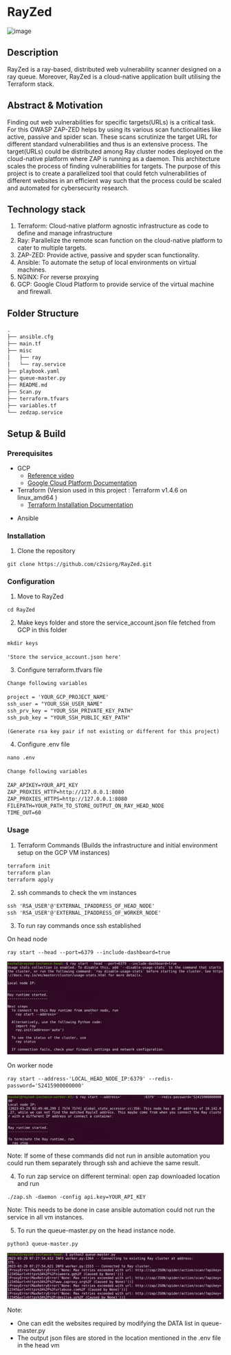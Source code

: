 # RayZed
![image](https://user-images.githubusercontent.com/20130001/148359955-35ed4632-224f-47c6-90b6-1cdde48ec898.png)

## Description
RayZed is a ray-based, distributed web vulnerability scanner designed on a ray queue. Moreover,
RayZed is a cloud-native application built utilising the Terraform stack.

## Abstract & Motivation
Finding out web vulnerabilities for specific targets(URLs) is a critical task. For this OWASP ZAP-ZED
helps by using its various scan functionalities like active, passive and spider scan. These scans
scrutinize the target URL for different standard vulnerabilities and thus is an extensive process. The
target(URLs) could be distributed among Ray cluster nodes deployed on the cloud-native platform
where ZAP is running as a daemon. This architecture scales the process of finding vulnerabilities for
targets. The purpose of this project is to create a parallelized tool that could fetch vulnerabilities of
different websites in an efficient way such that the process could be scaled and automated for
cybersecurity research.

## Technology stack
1. Terraform: Cloud-native platform agnostic infrastructure as code to define and manage
infrastructure
2. Ray: Parallelize the remote scan function on the cloud-native platform to cater to multiple
targets.
3. ZAP-ZED: Provide active, passive and spyder scan functionality.
4. Ansible: To automate the setup of local environments on virtual machines.
5. NGINX: For reverse proxying
6. GCP: Google Cloud Platform to provide service of the virtual machine and firewall.

## Folder Structure
```
.
├── ansible.cfg
├── main.tf
├── misc
│   ├── ray
│   └── ray.service
├── playbook.yaml
├── queue-master.py
├── README.md
├── Scan.py
├── terraform.tfvars
├── variables.tf
└── zedzap.service

```

## Setup & Build

### Prerequisites
* GCP 
    * [Reference video](https://youtu.be/e_8LZL2Th_4)
    * [Google Cloud Platform Documentation](https://cloud.google.com/docs)
* Terraform (Version used in this project : Terraform v1.4.6
on linux_amd64
)
    * [Terraform Installation Documentation](https://developer.hashicorp.com/terraform/downloadsd)

- Ansible

### Installation

1. Clone the repository
```
git clone https://github.com/c2siorg/RayZed.git
```
### Configuration

1. Move to RayZed
```
cd RayZed
```

2. Make keys folder and store the service_account.json file fetched from GCP in this folder

```
mkdir keys

'Store the service_account.json here'
```
3. Configure terraform.tfvars file
```
Change following variables

project = 'YOUR_GCP_PROJECT_NAME'
ssh_user = "YOUR_SSH_USER_NAME"
ssh_prv_key = "YOUR_SSH_PRIVATE_KEY_PATH"
ssh_pub_key = "YOUR_SSH_PUBLIC_KEY_PATH"

(Generate rsa key pair if not existing or different for this project)
```
4. Configure .env file
```
nano .env

Change following variables

ZAP_APIKEY=YOUR_API_KEY
ZAP_PROXIES_HTTP=http://127.0.0.1:8080
ZAP_PROXIES_HTTPS=http://127.0.0.1:8080
FILEPATH=YOUR_PATH_TO_STORE_OUTPUT_ON_RAY_HEAD_NODE
TIME_OUT=60

```

### Usage

1. Terraform Commands (Builds the infrastructure and initial environment setup on the GCP VM instances)
```
terraform init
terraform plan
terraform apply
```

2. ssh commands to check the vm instances

```
ssh 'RSA_USER'@'EXTERNAL_IPADDRESS_OF_HEAD_NODE'
ssh 'RSA_USER'@'EXTERNAL_IPADDRESS_OF_WORKER_NODE'
```
3. To run ray commands once ssh established

On head node
```
ray start --head --port=6379 --include-dashboard=true
```
![ray_head](screenshots/ray-head.jpg)

On worker node
```
ray start --address-'LOCAL_HEAD_NODE_IP:6379' --redis-password='52415900000000'
```
![ray_worker](screenshots/ray-worker.jpg)

Note: If some of these commands did not run in ansible automation you could run them separately through ssh and achieve the same result.

4. To run zap service on different terminal: open zap downloaded location  and run
```
./zap.sh -daemon -config api.key=YOUR_API_KEY
```
Note: This needs to be done in case ansible automation could not run the service in all vm instances.

5. To run the queue-master.py on the head instance node. 
```
python3 queue-master.py
```
![queue](screenshots/queue-master.jpg)

Note:
- One can edit the websites required by modifying the DATA list in queue-master.py 
- The output json files are stored in the location mentioned in the .env file in the head vm
